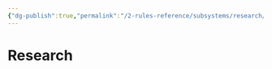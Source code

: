 ```yaml
---
{"dg-publish":true,"permalink":"/2-rules-reference/subsystems/research/research/","noteIcon":""}
---
```


# Research

